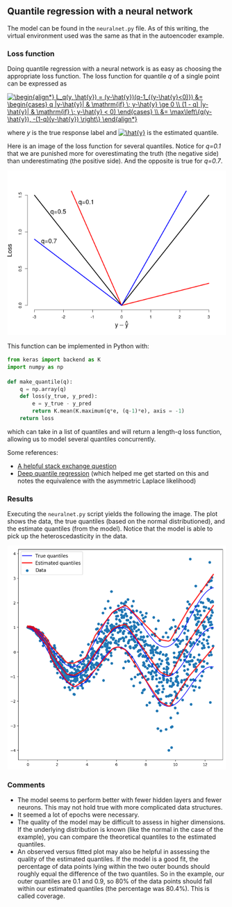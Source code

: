 ## Quantile regression with a neural network

The model can be found in the `neuralnet.py` file.
As of this writing, the virtual environment used was the same as that in the autoencoder example.

### Loss function

Doing quantile regression with a neural network is as easy as choosing the appropriate loss function. The loss function for quantile *q* of a single point can be expressed as

<a href="https://www.codecogs.com/eqnedit.php?latex=\begin{align*}&space;L_q(y,&space;\hat{y})&space;=&space;(y-\hat{y})(q-1_{(y-\hat{y}<0)})&space;&=&space;\begin{cases}&space;q&space;|y-\hat{y}|&space;&&space;\mathrm{if}&space;\;&space;y-\hat{y}&space;\ge&space;0&space;\\&space;(1&space;-&space;q)&space;|y-\hat{y}|&space;&&space;\mathrm{if}&space;\;&space;y-\hat{y}&space;<&space;0)&space;\end{cases}&space;\\&space;&=&space;\max\left\{q(y-\hat{y}),&space;-(1-q)(y-\hat{y})&space;\right\}&space;\end{align*}" target="_blank"><img src="https://latex.codecogs.com/gif.latex?\begin{align*}&space;L_q(y,&space;\hat{y})&space;=&space;(y-\hat{y})(q-1_{(y-\hat{y}<0)})&space;&=&space;\begin{cases}&space;q&space;|y-\hat{y}|&space;&&space;\mathrm{if}&space;\;&space;y-\hat{y}&space;\ge&space;0&space;\\&space;(1&space;-&space;q)&space;|y-\hat{y}|&space;&&space;\mathrm{if}&space;\;&space;y-\hat{y}&space;<&space;0)&space;\end{cases}&space;\\&space;&=&space;\max\left\{q(y-\hat{y}),&space;-(1-q)(y-\hat{y})&space;\right\}&space;\end{align*}" title="\begin{align*} L_q(y, \hat{y}) = (y-\hat{y})(q-1_{(y-\hat{y}<0)}) &= \begin{cases} q |y-\hat{y}| & \mathrm{if} \; y-\hat{y} \ge 0 \\ (1 - q) |y-\hat{y}| & \mathrm{if} \; y-\hat{y} < 0) \end{cases} \\ &= \max\left\{q(y-\hat{y}), -(1-q)(y-\hat{y}) \right\} \end{align*}" /></a>

where *y* is the true response label and <a href="https://www.codecogs.com/eqnedit.php?latex=\inline&space;\hat{y}" target="_blank"><img src="https://latex.codecogs.com/gif.latex?\inline&space;\hat{y}" title="\hat{y}" /></a> is the estimated quantile.

Here is an image of the loss function for several quantiles.
Notice for *q=0.1* that we are punished more for overestimating the truth (the negative side) than underestimating (the positive side).
And the opposite is true for *q=0.7*.

![](loss.png)

This function can be implemented in Python with:

```python
from keras import backend as K
import numpy as np

def make_quantile(q):
    q = np.array(q)
    def loss(y_true, y_pred):
        e = y_true - y_pred
        return K.mean(K.maximum(q*e, (q-1)*e), axis = -1) 
    return loss
```

which can take in a list of quantiles and will return a length-*q* loss function, allowing us to model several quantiles concurrently.

Some references:
- [A helpful stack exchange question](https://stats.stackexchange.com/questions/251600/quantile-regression-loss-function/252029)
- [Deep quantile regression](https://towardsdatascience.com/deep-quantile-regression-c85481548b5a) (which helped me get started on this and notes the equivalence with the asymmetric Laplace likelihood)


### Results

Executing the `neuralnet.py` script yields the following the image.
The plot shows the data, the true quantiles (based on the normal distributioned), and the estimate quantiles (from the model).
Notice that the model is able to pick up the heteroscedasticity in the data.

![](output.png)

### Comments

- The model seems to perform better with fewer hidden layers and fewer neurons. This may not hold true with more complicated data structures.
- It seemed a lot of epochs were necessary.
- The quality of the model may be difficult to assess in higher dimensions. If the underlying distribution is known (like the normal in the case of the example), you can compare the theoretical quantiles to the estimated quantiles.
- An observed versus fitted plot may also be helpful in assessing the quality of the estimated quantiles. If the model is a good fit, the percentage of data points lying within the two outer bounds should roughly equal the difference of the two quantiles. So in the example, our outer quantiles are 0.1 and 0.9, so 80% of the data points should fall within our estimated quantiles (the percentage was 80.4%). This is called coverage.
